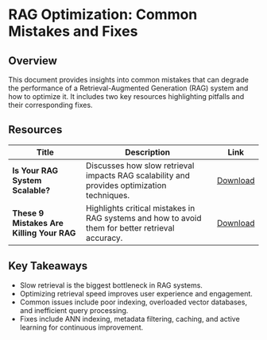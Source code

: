 # RAG Optimization: Common Mistakes and Fixes

## Overview
This document provides insights into common mistakes that can degrade the performance of a Retrieval-Augmented Generation (RAG) system and how to optimize it. It includes two key resources highlighting pitfalls and their corresponding fixes.

## Resources
| Title | Description | Link |
|-------|------------|------|
| **Is Your RAG System Scalable?** | Discusses how slow retrieval impacts RAG scalability and provides optimization techniques. | [Download](sandbox:/mnt/data/1740548481572.pdf) |
| **These 9 Mistakes Are Killing Your RAG** | Highlights critical mistakes in RAG systems and how to avoid them for better retrieval accuracy. | [Download](sandbox:/mnt/data/1740202681423.pdf) |

## Key Takeaways
- Slow retrieval is the biggest bottleneck in RAG systems.
- Optimizing retrieval speed improves user experience and engagement.
- Common issues include poor indexing, overloaded vector databases, and inefficient query processing.
- Fixes include ANN indexing, metadata filtering, caching, and active learning for continuous improvement.
